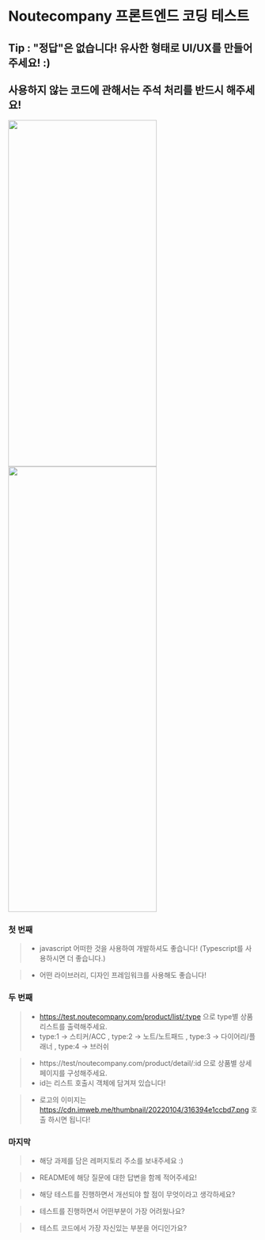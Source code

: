 # **Noutecompany 프론트엔드 코딩 테스트**



## **Tip : "정답"은 없습니다! 유사한 형태로 UI/UX를 만들어 주세요! :) <br> <br> 사용하지 않는 코드에 관해서는 주석 처리를 반드시 해주세요!**


<img src="https://user-images.githubusercontent.com/89061387/148358662-b255d722-082a-4cd7-a983-95e625bdb98e.png" width="300" height="700">
<img src="https://user-images.githubusercontent.com/89061387/148359117-0cd5495c-21ce-4151-9421-012a6cd33b64.png" width="300" height="900">





### **첫 번째**


> * javascript 어떠한 것을 사용하여 개발하셔도 좋습니다! (Typescript를 사용하시면 더 좋습니다.)


> * 어떤 라이브러리, 디자인 프레임워크를 사용해도 좋습니다!




### **두 번째**

> * https://test.noutecompany.com/product/list/:type 으로 type별 상품리스트를 출력해주세요.
> * type:1 -> 스티커/ACC ,  type:2 -> 노트/노트패드 , type:3 -> 다이어리/플래너 , type:4 -> 브러쉬


> * https://test/noutecompany.com/product/detail/:id 으로 상품별 상세페이지를 구성해주세요.
> * id는 리스트 호출시 객체에 담겨져 있습니다!


> * 로고의 이미지는 https://cdn.imweb.me/thumbnail/20220104/316394e1ccbd7.png 호출 하시면 됩니다!






### **마지막**

> * 해당 과제를 담은 레퍼지토리 주소를 보내주세요 :)


> * README에 해당 질문에 대한 답변을 함께 적어주세요!


> * 해당 테스트를 진행하면서 개선되야 할 점이 무엇이라고 생각하세요?


> * 테스트를 진행하면서 어떤부분이 가장 어려웠나요?


> * 테스트 코드에서 가장 자신있는 부분을 어디인가요?
